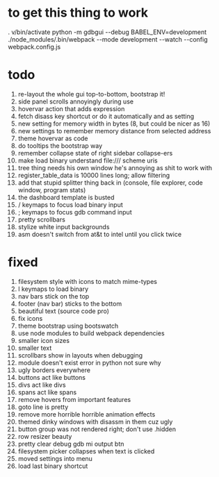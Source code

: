 # to get this thing to work
. v/bin/activate
python -m gdbgui --debug
BABEL_ENV=development ./node_modules/.bin/webpack --mode development --watch --config webpack.config.js

# todo
1. re-layout the whole gui top-to-bottom, bootstrap it!
1. side panel scrolls annoyingly during use
1. hovervar action that adds expression
1. fetch disass key shortcut or do it automatically and as setting
1. new setting for memory width in bytes (8, but could be nicer as 16)
1. new settings to remember memory distance from selected address
1. theme hovervar as code
1. do tooltips the bootstrap way
1. remember collapse state of right sidebar collapse-ers
1. make load binary understand file:/// scheme uris
1. tree thing needs his own window he's annoying as shit to work with
1. register_table_data is 10000 lines long; allow filtering
1. add that stupid splitter thing back in (console, file explorer, code window, program stats)
1. the dashboard template is busted
1. / keymaps to focus load binary input
1. ; keymaps to focus gdb command input 
1. pretty scrollbars
1. stylize white input backgrounds 
1. asm doesn't switch from at&t to intel until you click twice

# fixed
1. filesystem style with icons to match mime-types
1. l keymaps to load binary
1. nav bars stick on the top
1. footer (nav bar) sticks to the bottom
1. beautiful text (source code pro)
1. fix icons
1. theme bootstrap using bootswatch
1. use node modules to build webpack dependencies
1. smaller icon sizes
1. smaller text
1. scrollbars show in layouts when debugging
1. module doesn't exist error in python not sure why
1. ugly borders everywhere
1. buttons act like buttons
1. divs act like divs
1. spans act like spans
1. remove hovers from important features
1. goto line is pretty
1. remove more horrible horrible animation effects
1. themed dinky windows with disassm in them cuz ugly
1. button group was not rendered right; don't use .hidden
1. row resizer beauty
1. pretty clear debug gdb mi output btn
1. filesystem picker collapses when text is clicked
1. moved settings into menu
1. load last binary shortcut
